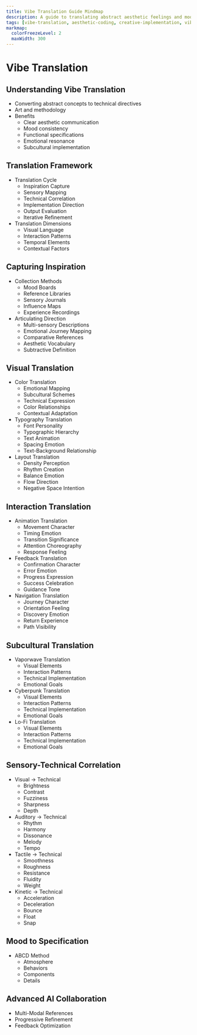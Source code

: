 ```yaml
---
title: Vibe Translation Guide Mindmap
description: A guide to translating abstract aesthetic feelings and moods into concrete technical specifications for implementation
tags: [vibe-translation, aesthetic-coding, creative-implementation, vibe-coding]
markmap:
  colorFreezeLevel: 2
  maxWidth: 300
---
```


# Vibe Translation

## Understanding Vibe Translation
* Converting abstract concepts to technical directives
* Art and methodology
* Benefits
  - Clear aesthetic communication
  - Mood consistency
  - Functional specifications
  - Emotional resonance
  - Subcultural implementation

## Translation Framework
* Translation Cycle
  - Inspiration Capture
  - Sensory Mapping
  - Technical Correlation
  - Implementation Direction
  - Output Evaluation
  - Iterative Refinement
* Translation Dimensions
  - Visual Language
  - Interaction Patterns
  - Temporal Elements
  - Contextual Factors

## Capturing Inspiration
* Collection Methods
  - Mood Boards
  - Reference Libraries
  - Sensory Journals
  - Influence Maps
  - Experience Recordings
* Articulating Direction
  - Multi-sensory Descriptions
  - Emotional Journey Mapping
  - Comparative References
  - Aesthetic Vocabulary
  - Subtractive Definition

## Visual Translation
* Color Translation
  - Emotional Mapping
  - Subcultural Schemes
  - Technical Expression
  - Color Relationships
  - Contextual Adaptation
* Typography Translation
  - Font Personality
  - Typographic Hierarchy
  - Text Animation
  - Spacing Emotion
  - Text-Background Relationship
* Layout Translation
  - Density Perception
  - Rhythm Creation
  - Balance Emotion
  - Flow Direction
  - Negative Space Intention

## Interaction Translation
* Animation Translation
  - Movement Character
  - Timing Emotion
  - Transition Significance
  - Attention Choreography
  - Response Feeling
* Feedback Translation
  - Confirmation Character
  - Error Emotion
  - Progress Expression
  - Success Celebration
  - Guidance Tone
* Navigation Translation
  - Journey Character
  - Orientation Feeling
  - Discovery Emotion
  - Return Experience
  - Path Visibility

## Subcultural Translation
* Vaporwave Translation
  - Visual Elements
  - Interaction Patterns
  - Technical Implementation
  - Emotional Goals
* Cyberpunk Translation
  - Visual Elements
  - Interaction Patterns
  - Technical Implementation
  - Emotional Goals
* Lo-Fi Translation
  - Visual Elements
  - Interaction Patterns
  - Technical Implementation
  - Emotional Goals

## Sensory-Technical Correlation
* Visual → Technical
  - Brightness
  - Contrast
  - Fuzziness
  - Sharpness
  - Depth
* Auditory → Technical
  - Rhythm
  - Harmony
  - Dissonance
  - Melody
  - Tempo
* Tactile → Technical
  - Smoothness
  - Roughness
  - Resistance
  - Fluidity
  - Weight
* Kinetic → Technical
  - Acceleration
  - Deceleration
  - Bounce
  - Float
  - Snap

## Mood to Specification
* ABCD Method
  - Atmosphere
  - Behaviors
  - Components
  - Details

## Advanced AI Collaboration
* Multi-Modal References
* Progressive Refinement
* Feedback Optimization